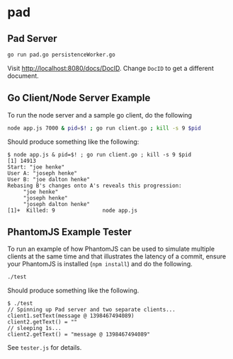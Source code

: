 pad
===

## Pad Server

```bash
go run pad.go persistenceWorker.go
```

Visit [http://localhost:8080/docs/DocID](http://localhost:8080/docs/DocID). Change `DocID` to get a different document.

## Go Client/Node Server Example

To run the node server and a sample go client, do the following

```bash
node app.js 7000 & pid=$! ; go run client.go ; kill -s 9 $pid
```

Should produce something like the following:


    $ node app.js & pid=$! ; go run client.go ; kill -s 9 $pid
    [1] 14913
    Start: "joe henke"
    User A: "joseph henke"
    User B: "joe dalton henke"
    Rebasing B's changes onto A's reveals this progression:
    	 "joe henke"
    	 "joseph henke"
    	 "joseph dalton henke"
    [1]+  Killed: 9               node app.js

## PhantomJS Example Tester

To run an example of how PhantomJS can be used to simulate multiple clients at the same time and that illustrates the latency of a commit, ensure your PhantomJS is installed (`npm install`) and do the following.

```bash
./test
```

Should produce something like the following.

    $ ./test
    // Spinning up Pad server and two separate clients...
    client1.setText(message @ 1398467494089)
    client2.getText() = ""
    // sleeping 1s...
    client2.getText() = "message @ 1398467494089"

See `tester.js` for details.
